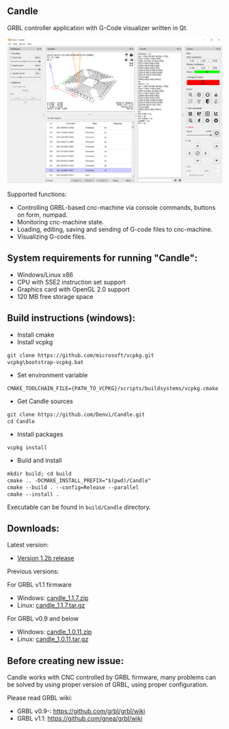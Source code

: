Candle
-----------
GRBL controller application with G-Code visualizer written in Qt.

![screenshot](/screenshots/screenshot_main_window.png)

Supported functions:
* Controlling GRBL-based cnc-machine via console commands, buttons on form, numpad.
* Monitoring cnc-machine state.
* Loading, editing, saving and sending of G-code files to cnc-machine.
* Visualizing G-code files.

System requirements for running "Candle":
-------------------
* Windows/Linux x86
* CPU with SSE2 instruction set support
* Graphics card with OpenGL 2.0 support
* 120 MB free storage space

Build instructions (windows):
------------------

* Install cmake
* Install vcpkg

```
git clone https://github.com/microsoft/vcpkg.git
vcpkg\bootstrap-vcpkg.bat
```

* Set environment variable

```
CMAKE_TOOLCHAIN_FILE={PATH_TO_VCPKG}/scripts/buildsystems/vcpkg.cmake
```

* Get Candle sources

```
git clone https://github.com/Denvi/Candle.git
cd Candle
```

* Install packages

```
vcpkg install
```

* Build and install

```
mkdir build; cd build
cmake .. -DCMAKE_INSTALL_PREFIX="$(pwd)/Candle"
cmake --build . --config=Release --parallel
cmake --install .
```

Executable can be found in `build/Candle` directory.

Downloads:
----------
Latest version:

* [Version 1.2b release](https://github.com/Denvi/Candle/releases/tag/v1.2b)

Previous versions:

For GRBL v1.1 firmware

* Windows: [candle_1.1.7.zip](https://github.com/Denvi/Candle/releases/download/v1.1/Candle_1.1.7.zip)
* Linux: [candle_1.1.7.tar.gz](https://github.com/Denvi/Candle/releases/download/v1.1/Candle_1.1.7.tar.gz)

For GRBL v0.9 and below

* Windows: [candle_1.0.11.zip](https://github.com/Denvi/Candle/releases/download/v1.0/Candle_1.0.11.zip)
* Linux: [candle_1.0.11.tar.gz](https://github.com/Denvi/Candle/releases/download/v1.0/Candle_1.0.11.tar.gz)

Before creating new issue:
------
Candle works with CNC controlled by GRBL firmware, many problems can be solved by using proper version of GRBL, using proper configuration.

Please read GRBL wiki: 
- GRBL v0.9-: https://github.com/grbl/grbl/wiki
- GRBL v1.1: https://github.com/gnea/grbl/wiki